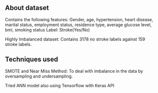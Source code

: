 
## About dataset
Contains the following features: Gender, age, hypertension, heart disease, marital status, employment status, residence type, average glucose level, bmi, smoking status
Label: Stroke(Yes/No)

Highly Imbalanced dataset: Contains 3178 no stroke labels against 159 stroke labels.

## Techniques used
SMOTE and Near Miss Method: To deal with imbalance in the data by oversampling and undersampling.

Tried ANN model also using Tensorflow with Keras API 
